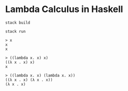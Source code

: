 # Lambda Calculus in Haskell

```
stack build

stack run

> x
x
x

> ((lambda x. x) x)
((λ x . x) x)
x

> ((lambda x. x) (lambda x. x))
((λ x . x) (λ x . x))
(λ x . x)
```
